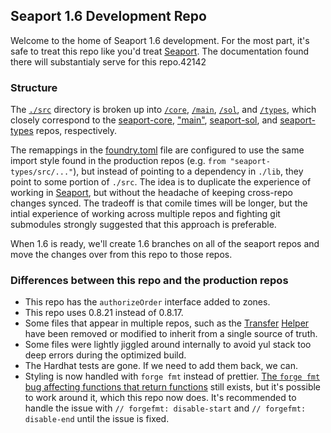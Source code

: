 ## Seaport 1.6 Development Repo

Welcome to the home of Seaport 1.6 development. For the most part, it's safe to treat this repo like you'd treat [Seaport](https://github.com/ProjectOpenSea/seaport). The documentation found there will substantialy serve for this repo.42142

### Structure

The [`./src`](./src) directory is broken up into [`/core`](./src/core), [`/main`](./src/main), [`/sol`](./src/sol), and [`/types`](./src/types), which closely correspond to the [seaport-core](https://github.com/ProjectOpenSea/seaport-core), ["main"](https://github.com/ProjectOpenSea/seaport), [seaport-sol](https://github.com/ProjectOpenSea/seaport-sol), and [seaport-types](https://github.com/ProjectOpenSea/seaport-types) repos, respectively.

The remappings in the [foundry.toml](./foundry.toml) file are configured to use the same import style found in the production repos (e.g. `from "seaport-types/src/..."`), but instead of pointing to a dependency in `./lib`, they point to some portion of `./src`.  The idea is to duplicate the experience of working in [Seaport](https://github.com/ProjectOpenSea/seaport), but without the headache of keeping cross-repo changes synced. The tradeoff is that comile times will be longer, but the intial experience of working across multiple repos and fighting git submodules strongly suggested that this approach is preferable.

When 1.6 is ready, we'll create 1.6 branches on all of the seaport repos and move the changes over from this repo to those repos.

### Differences between this repo and the production repos

- This repo has the `authorizeOrder` interface added to zones.
- This repo uses 0.8.21 instead of 0.8.17.
- Some files that appear in multiple repos, such as the [Transfer](https://github.com/ProjectOpenSea/seaport-core/blob/main/src/helpers/TransferHelper.sol) [Helper](https://github.com/ProjectOpenSea/seaport/blob/main/contracts/helpers/TransferHelper.sol) have been removed or modified to inherit from a single source of truth.
- Some files were lightly jiggled around internally to avoid yul stack too deep errors during the optimized build.
- The Hardhat tests are gone. If we need to add them back, we can.
- Styling is now handled with `forge fmt` instead of prettier. [The `forge fmt` bug affecting functions that return functions](https://github.com/foundry-rs/foundry/issues/4080) still exists, but it's possible to work around it, which this repo now does. It's recommended to handle the issue with `// forgefmt: disable-start` and `// forgefmt: disable-end` until the issue is fixed.

